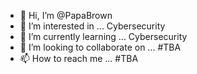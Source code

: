 - 👋 Hi, I’m @PapaBrown
- 👀 I’m interested in ... Cybersecurity
- 🌱 I’m currently learning ... Cybersecurity
- 💞️ I’m looking to collaborate on ... #TBA 
- 📫 How to reach me ... #TBA

<!---
PapaBrown/PapaBrown is a ✨ special ✨ repository because its `README.md` (this file) appears on your GitHub profile.
You can click the Preview link to take a look at your changes.
--->
